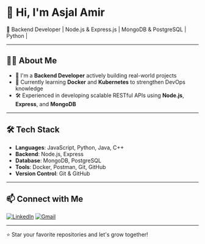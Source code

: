 # 👋 Hi, I'm Asjal Amir

🚀 Backend Developer | Node.js & Express.js | MongoDB & PostgreSQL | Python |

---

## 👨‍💻 About Me

- 🎯 I'm a **Backend Developer** actively building real-world projects
- 🌱 Currently learning **Docker** and **Kubernetes** to strengthen DevOps knowledge
- 🛠️ Experienced in developing scalable RESTful APIs using **Node.js**, **Express**, and **MongoDB**

---

## 🛠️ Tech Stack

- **Languages**: JavaScript, Python, Java, C++
- **Backend**: Node.js, Express
- **Database**: MongoDB, PostgreSQL
- **Tools**: Docker, Postman, Git, GitHub
- **Version Control**: Git & GitHub

---


## 📫 Connect with Me

[![LinkedIn](https://img.shields.io/badge/LinkedIn-blue?logo=linkedin&logoColor=white)](https://linkedin.com/in/asjal-amir)
[![Gmail](https://img.shields.io/badge/Gmail-red?logo=gmail&logoColor=white)](mohdasjal1@gmail.com)

---

⭐️ Star your favorite repositories and let's grow together!

